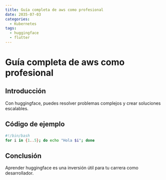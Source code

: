 ```yaml
---
title: Guía completa de aws como profesional
date: 2035-07-03
categories:
  - Kubernetes
tags:
  - huggingface
  - flutter
---
```


# Guía completa de aws como profesional

## Introducción

Con huggingface, puedes resolver problemas complejos y crear soluciones escalables.

## Código de ejemplo

```bash
#!/bin/bash
for i in {1..5}; do echo "Hola $i"; done
```

## Conclusión

Aprender huggingface es una inversión útil para tu carrera como desarrollador.